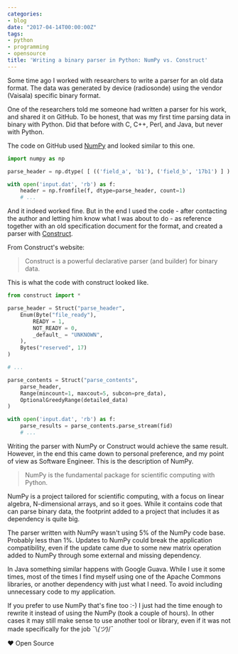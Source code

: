 ```yaml
---
categories:
- blog
date: "2017-04-14T00:00:00Z"
tags:
- python
- programming
- opensource
title: 'Writing a binary parser in Python: NumPy vs. Construct'
---
```


Some time ago I worked with researchers to write a parser for an old data format. The data
was generated by device (radiosonde) using the vendor (Vaisala) specific binary format.

One of the researchers told me someone had written a parser for his work, and shared it
on GitHub. To be honest, that was my first time parsing data in binary with Python. Did
that before with C, C++, Perl, and Java, but never with Python.

The code on GitHub used [NumPy](http://www.numpy.org/) and looked similar to this one.

```python
import numpy as np

parse_header = np.dtype( [ (('field_a', 'b1'), ('field_b', '17b1') ] )

with open('input.dat', 'rb') as f:
    header = np.fromfile(f, dtype=parse_header, count=1)
    # ...
```

And it indeed worked fine. But in the end I used the code - after contacting the author and letting
him know what I was about to do - as reference together with an old specification document
for the format, and created a parser with [Construct](https://construct.readthedocs.io/en/latest/).

From Construct's website:

> Construct is a powerful declarative parser (and builder) for binary data.

This is what the code with construct looked like.

```python
from construct import *

parse_header = Struct("parse_header",
    Enum(Byte("file_ready"),
        READY = 1,
        NOT_READY = 0,
        _default_ = "UNKNOWN",
    ),
    Bytes("reserved", 17)
)

# ...

parse_contents = Struct("parse_contents",
    parse_header,
    Range(mincount=1, maxcout=5, subcon=pre_data),
    OptionalGreedyRange(detailed_data)
)

with open('input.dat', 'rb') as f:
    parse_results = parse_contents.parse_stream(fid)
    # ...
```

Writing the parser with NumPy or Construct would achieve the same result. However, in the end
this came down to personal preference, and my point of view as Software Engineer. This is the
description of NumPy.

> NumPy is the fundamental package for scientific computing with Python.

NumPy is a project tailored for scientific computing, with a focus on linear algebra,
N-dimensional arrays, and so it goes. While it contains code that can parse binary data,
the footprint added to a project that includes it as dependency is quite big.

The parser written with NumPy wasn't using 5% of the NumPy code base. Probably less than 1%. Updates
to NumPy could break the application compatibility, even if the update came due to some new
matrix operation added to NumPy through some external and missing dependency.

In Java something similar happens with Google Guava. While I use it some times, most of the
times I find myself using one of the Apache Commons libraries, or another dependency
with just what I need. To avoid including unnecessary code to my application.

If you prefer to use NumPy that's fine too :-) I just had the time enough to rewrite it
instead of using the NumPy (took a couple of hours). In other cases it may still
make sense to use another tool or library, even if it was not made specifically for the
job ¯\\_(ツ)_/¯

&hearts; Open Source

